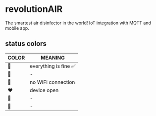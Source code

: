 # revolutionAIR

The smartest air disinfector in the world! IoT integration with MQTT and mobile app.

## status colors

COLOR           |   MEANING
-------------   |   -------------
:rainbow:       |   everything is fine :white_check_mark:
:green_heart:   |   -
:yellow_heart:  |   no WIFI connection
:heart:         |   device open
:purple_heart:  |   -
:blue_heart:    |   -
